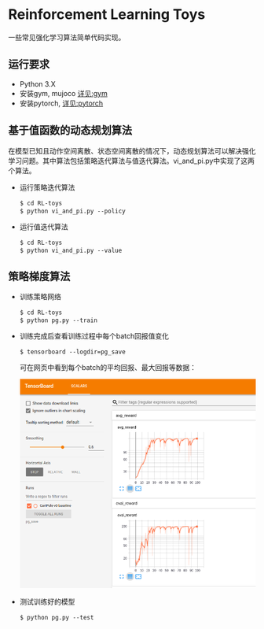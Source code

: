 # Reinforcement Learning Toys
一些常见强化学习算法简单代码实现。  
## 运行要求
- Python 3.X
- 安装gym, mujoco [详见:gym](https://github.com/openai/gym)
- 安装pytorch, [详见:pytorch](https://pytorch.org/)

## 基于值函数的动态规划算法
在模型已知且动作空间离散、状态空间离散的情况下，动态规划算法可以解决强化学习问题。其中算法包括策略迭代算法与值迭代算法。vi_and_pi.py中实现了这两个算法。
- 运行策略迭代算法
    ```shell
    $ cd RL-toys
    $ python vi_and_pi.py --policy
    ```
- 运行值迭代算法
    ```shell
    $ cd RL-toys
    $ python vi_and_pi.py --value
    ```
## 策略梯度算法
- 训练策略网络
    ```shell
    $ cd RL-toys
    $ python pg.py --train
    ```
- 训练完成后查看训练过程中每个batch回报值变化
    ```shell
    $ tensorboard --logdir=pg_save
    ```
    可在网页中看到每个batch的平均回报、最大回报等数据：  

    ![](resource_md/img/pg_cart_tensorboard.png)  

- 测试训练好的模型
    ```shell
    $ python pg.py --test
    ```

